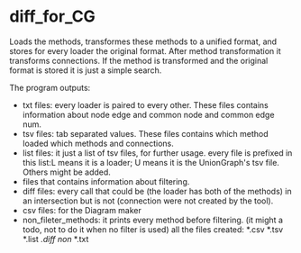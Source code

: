 # diff_for_CG

Loads the methods, transformes these methods to a unified format, and stores for every loader the original format.
After method transformation it transforms connections. If the method is transformed and the original format is stored it is just a simple search.

The program outputs:
- txt files: every loader is paired to every other. These files contains information about node edge and common node and common edge num.
- tsv files: tab separated values. These files contains which method loaded which methods and connections.
- list files: it just a list of tsv files, for further usage. every file is prefixed in this list:L<name> means it is a loader; U<name> means it is the UnionGraph's tsv file. Others might be added.
- files that contains information about filtering.
- diff files: every call that could be (the loader has both of the methods) in an intersection but is not (connection were not created by the tool).
- csv files: for the Diagram maker
- non_fileter_methods: it prints every method before filtering. (it might a todo, not to do it when no filter is used)
all the files created: *.csv *.tsv *.list *.diff non* *.txt
